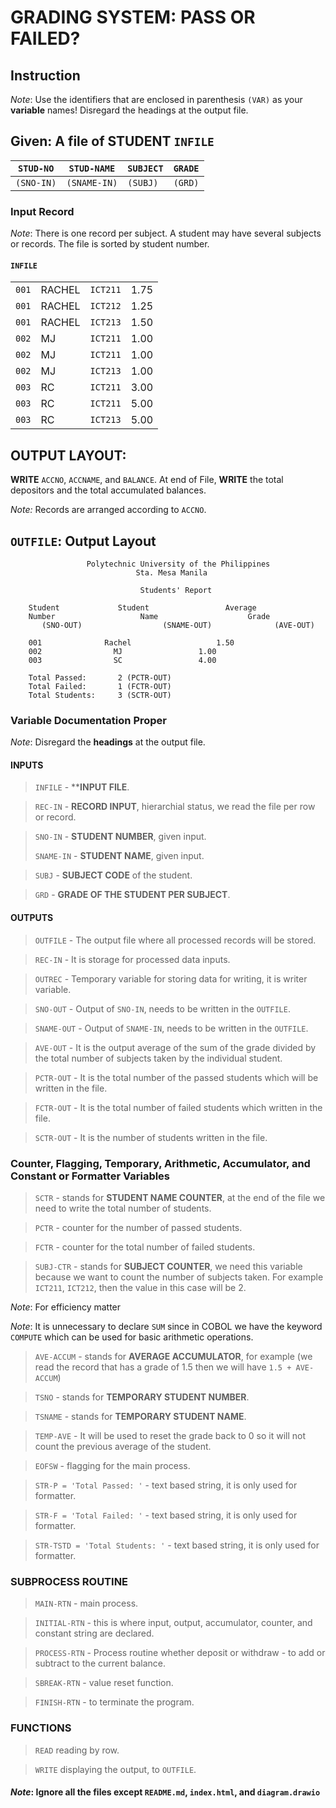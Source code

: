 # GRADING SYSTEM: PASS OR FAILED?

## Instruction

*Note*: Use the identifiers that are enclosed in parenthesis `(VAR)` as your **variable** names! Disregard the headings at the output file.

## Given: A file of STUDENT `INFILE`

|`STUD-NO`|`STUD-NAME`|`SUBJECT`|`GRADE`|
|-----|---|---|---|
|`(SNO-IN)`|`(SNAME-IN)`|`(SUBJ)`|`(GRD)`|

### Input Record

*Note*: There is one record per subject.  A student may have several subjects or records. The file is sorted by student number.

#### `INFILE`

|||||
|-----|---|---|---|
|`001`| RACHEL| `ICT211`| $1.75$|
|`001`| RACHEL| `ICT212`| $1.25$|
|`001`| RACHEL | `ICT213`| $1.50$|
|`002`| MJ | `ICT211`| $1.00$|
|`002`| MJ | `ICT211`| $1.00$|
|`002`| MJ | `ICT213`| $1.00$|
|`003`| RC | `ICT211`| $3.00$|
|`003`| RC | `ICT211`| $5.00$|
|`003`| RC | `ICT213`| $5.00$|

## OUTPUT LAYOUT:

**WRITE** `ACCNO`, `ACCNAME`, and `BALANCE`. At end of File, **WRITE** the total depositors and the total accumulated balances.

*Note:* Records are arranged according to `ACCNO`.

## `OUTFILE`: Output Layout

```
                 Polytechnic University of the Philippines
                            Sta. Mesa Manila

                             Students' Report

	Student 			Student 		        Average
	Number		  	         Name			         Grade
       (SNO-OUT)	              (SNAME-OUT)		       (AVE-OUT)

	001				 Rachel	  		          1.50
	002				   MJ				  1.00
	003				   SC				  4.00

	Total Passed:	    2 (PCTR-OUT) 	 
	Total Failed:	    1 (FCTR-OUT)	
	Total Students:	    3 (SCTR-OUT)       

```

### Variable Documentation Proper

*Note*: Disregard the **headings** at the output file.


#### INPUTS

> `INFILE` - ****INPUT FILE**.

> `REC-IN` - **RECORD INPUT**, hierarchial status, we read the file per row or record.

> `SNO-IN` - **STUDENT NUMBER**, given input.
> 
> `SNAME-IN` - **STUDENT NAME**, given input.

> `SUBJ` - **SUBJECT CODE** of the student.

> `GRD` - **GRADE OF THE STUDENT PER SUBJECT**.


#### OUTPUTS

> `OUTFILE` - The output file where all processed records will be stored.

<!-- DEBATE MODE: ON, NEED FOR CLARIFICATION, EXPLANATION, AND CORROBORATION. -->
> `REC-IN` - It is storage for processed data inputs.

> `OUTREC` - Temporary variable for storing data for writing, it is writer variable.

> `SNO-OUT` - Output of  `SNO-IN`, needs to be written in the `OUTFILE`.

> `SNAME-OUT` - Output of  `SNAME-IN`, needs to be written in the `OUTFILE`.

> `AVE-OUT` - It is the output average of the sum of the grade divided by the total number of subjects taken by the individual student.

> `PCTR-OUT` - It is the total number of the passed students which will be written in the file.

> `FCTR-OUT` - It is the total number of failed students which written in the file.

> `SCTR-OUT` - It is the number of students written in the file.

### Counter, Flagging, Temporary, Arithmetic, Accumulator, and Constant or  Formatter Variables

> `SCTR` - stands for **STUDENT NAME COUNTER**, at the end of the file we need to write the total number of students.

> `PCTR` - counter for the  number of passed students.

> `FCTR` - counter for  the total number of failed students.

> `SUBJ-CTR` - stands for **SUBJECT COUNTER**, we need this variable because we want to count the number of subjects taken.
For example `ICT211`, `ICT212`, then the value in this case will be $2$.

*Note*: For efficiency matter
<!---Take note also the efficiency of the logic that is being implemented  -->
*Note*: It is unnecessary to declare `SUM` since in COBOL we have the keyword `COMPUTE` which can be used for basic arithmetic operations.

> `AVE-ACCUM` - stands for **AVERAGE ACCUMULATOR**, for example (we read the record that has a grade of 1.5 then we will have `1.5 + AVE-ACCUM`)

> `TSNO` - stands for **TEMPORARY STUDENT NUMBER**.

> `TSNAME` - stands for **TEMPORARY STUDENT NAME**.

> `TEMP-AVE` - It will be used to reset the grade back to 0 so it will not count the previous average of the student.

> `EOFSW` - flagging for the main process.

> `STR-P = 'Total Passed: '` - text based string, it is only used for formatter.

> `STR-F = 'Total Failed: '` - text based string, it is only used for formatter.

> `STR-TSTD = 'Total Students: '` - text based string, it is only used for formatter.


### SUBPROCESS ROUTINE

> `MAIN-RTN` - main process.

> `INITIAL-RTN` - this is where input, output, accumulator, counter, and constant string are declared.

> `PROCESS-RTN` - Process routine whether deposit or withdraw - to add or subtract to the current balance.

> `SBREAK-RTN` - value reset function.

> `FINISH-RTN` - to terminate the program.
>

### FUNCTIONS

> `READ` reading by row.

> `WRITE` displaying the output, to `OUTFILE`. 


#### *Note*: Ignore all the files except `README.md`, `index.html`, and `diagram.drawio`
